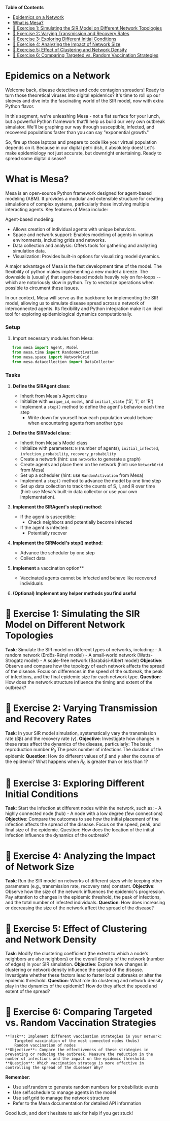 <!-- markdown-toc start - Don't edit this section. Run M-x markdown-toc-refresh-toc -->
**Table of Contents**

- [Epidemics on a Network](#epidemics-on-a-network)
- [What is Mesa?](#what-is-mesa)
- [:memo: Exercise 1: Simulating the SIR Model on Different Network Topologies](#memo-exercise-1-simulating-the-sir-model-on-different-network-topologies)
- [:memo: Exercise 2: Varying Transmission and Recovery Rates](#memo-exercise-2-varying-transmission-and-recovery-rates)
- [:memo: Exercise 3: Exploring Different Initial Conditions](#memo-exercise-3-exploring-different-initial-conditions)
- [:memo: Exercise 4: Analyzing the Impact of Network Size](#memo-exercise-4-analyzing-the-impact-of-network-size)
- [:memo: Exercise 5: Effect of Clustering and Network Density](#memo-exercise-5-effect-of-clustering-and-network-density)
- [:memo: Exercise 6: Comparing Targeted vs. Random Vaccination Strategies](#memo-exercise-6-comparing-targeted-vs-random-vaccination-strategies)

<!-- markdown-toc end -->

# Epidemics on a Network
Welcome   back,  disease   detectives  and   code  contagion
spreaders!  Ready to  turn  those  theoretical viruses  into
digital epidemics? It's time to roll up our sleeves and dive
into the fascinating world of  the SIR model, now with extra
Python flavor.

In this segment, we're unleashing  Mesa - not a flat surface
for your lunch, but a powerful Python framework that'll help
us build our very own  outbreak simulator. We'll be graphing
our  way   through  susceptible,  infected,   and  recovered
populations faster than you can say "exponential growth."

So,  fire up  those laptops  and prepare  to code  like your
virtual  population depends  on it.  Because in  our digital
petri dish, it absolutely  does! Let's make epidemiology not
just accurate,  but downright entertaining. Ready  to spread
some digital disease?

# What is Mesa?
Mesa  is  an  open-source   Python  framework  designed  for
agent-based  modeling  (ABM).  It  provides  a  modular  and
extensible  structure for  creating  simulations of  complex
systems, particularly  those involving  multiple interacting
agents. Key features of Mesa include:

Agent-based modeling:  
- Allows  creation of  individual agents  with unique
behaviors.
- Space and  network support: Enables modeling  of agents in
  various environments, including grids and networks.
- Data  collection and analysis: Offers  tools for gathering
    and analyzing simulation data.
- Visualization:  Provides built-in options  for visualizing
  model dynamics.

A major  advantage of Mesa  is the fast development  time of
the model.  The flexibility  of python makes  implementing a
new  model   a  breeze.  The  downside   is  (usually)  that
agent-based models  heavily rely  on for-loops --  which are
notoriously slow in python. Try to vectorize operations when
possible to circument these issues. 

In  our  context,  Mesa  will  serve  as  the  backbone  for
implementing the SIR model,  allowing us to simulate disease
spread  across  a  network  of  interconnected  agents.  Its
flexibility and Python integration make it an ideal tool for
exploring epidemiological dynamics computationally.


### Setup
1. Import necessary modules from Mesa:

```python
   from mesa import Agent, Model
   from mesa.time import RandomActivation
   from mesa.space import NetworkGrid
   from mesa.datacollection import DataCollector
```

### Tasks
1. **Define the SIRAgent class**:
   - Inherit from Mesa's Agent class
   - Initialize with `unique_id`, `model`, and `initial_state` ('S', 'I', or 'R')
   - Implement a `step()` method to define the agent's behavior each time step
       - Write down for yourself how each population would behave when encountering agents from another type

2. **Define the SIRModel class**:
   - Inherit from Mesa's Model class
   - Initialize with parameters: `N` (number of agents), `initial_infected`,
     `infection_probability`, `recovery_probability`
   - Create a network (hint: use `networkx` to generate a graph)
   - Create agents and place them on the network (hint: use `NetworkGrid` from Mesa)
   - Set up a scheduler (hint: use `RandomActivation` from Mesa)
   - Implement a `step()` method to advance the model by one time step
   - Set up data collection to track the counts of S, I, and R over time (hint: use Mesa's built-in data collector or use your own implementation).

3. **Implement the SIRAgent's step() method**:
   - If the agent is susceptible:
     - Check neighbors and potentially become infected
   - If the agent is infected:
     - Potentially recover

4. **Implement the SIRModel's step() method:**
   - Advance the scheduler by one step
   - Collect data

5. **Implement** a vaccination option**
   - Vaccinated agents cannot be infected and behave like recovered individuals

6. **(Optional) Implement any helper methods you find useful**

# :memo: Exercise 1: Simulating the SIR Model on Different Network Topologies
  **Task**: Simulate the SIR model on different types of networks, including:
      - A random network (Erdős-Rényi model)
      - A small-world network (Watts-Strogatz model)
      - A scale-free network (Barabási-Albert model)
  **Objective**: Observe and compare how the topology of each network affects the spread of the disease. Focus on differences in the speed of the outbreak, the peak of infections, and the final epidemic size for each network type.
  **Question**: How does the network structure influence the timing and extent of the outbreak?

# :memo: Exercise 2: Varying Transmission and Recovery Rates
  **Task**: In your SIR model simulation, systematically vary the transmission rate (ββ) and the recovery rate ($\gamma$).
  **Objective**: Investigate how changes in these rates affect the dynamics of the disease, particularly:
      The basic reproduction number $R_0$​
      The peak number of infections
      The duration of the epidemic
  **Question**: How do different values of $\beta$ and $\gamma$ alter the course of the epidemic? What happens when $R_0$​ is greater than or less than 1?

# :memo: Exercise 3: Exploring Different Initial Conditions
  **Task**: Start the infection at different nodes within the network, such as:
      - A highly connected node (hub)
      - A node with a low degree (few connections)
  **Objective**: Compare the outcomes to see how the initial placement of the infection affects the spread of the disease. Focus on the speed, peak, and final size of the epidemic.
  Question: How does the location of the initial infection influence the dynamics of the outbreak?

# :memo: Exercise 4: Analyzing the Impact of Network Size
  **Task**: Run the SIR model on networks of different sizes while keeping other parameters (e.g., transmission rate, recovery rate) constant.
  **Objective**: Observe how the size of the network influences the epidemic's progression. Pay attention to changes in the epidemic threshold, the peak of infections, and the total number of infected individuals.
  **Question**: How does increasing or decreasing the size of the network affect the spread of the disease?

# :memo: Exercise 5: Effect of Clustering and Network Density
  **Task**: Modify the clustering coefficient (the extent to which a node's neighbors are also neighbors) or the overall density of the network (number of edges) in your SIR simulation.
  **Objective**: Explore how changes in clustering or network density influence the spread of the disease. Investigate whether these factors lead to faster local outbreaks or alter the epidemic threshold.
  **Question**: What role do clustering and network density play in the dynamics of the epidemic? How do they affect the speed and extent of the spread?

# :memo: Exercise 6: Comparing Targeted vs. Random Vaccination Strategies
    **Task**: Implement different vaccination strategies in your network:
        Targeted vaccination of the most connected nodes (hubs)
        Random vaccination of nodes
    **Objective**: Compare the effectiveness of these strategies in preventing or reducing the outbreak. Measure the reduction in the number of infections and the impact on the epidemic threshold.
    **Question**: Which vaccination strategy is more effective in controlling the spread of the disease? Why?
**Remember**:
- Use self.random to generate random numbers for probabilistic events
- Use self.schedule to manage agents in the model
- Use self.grid to manage the network structure
- Refer to the Mesa documentation for detailed API information

Good luck, and don't hesitate to ask for help if you get stuck!

